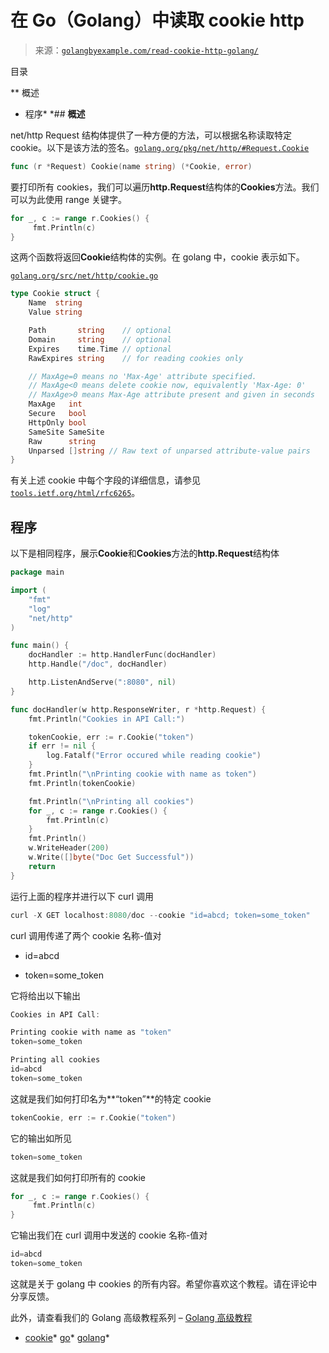 <!--yml

类别：未分类

日期：2024-10-13 06:35:41

-->

# 在 Go（Golang）中读取 cookie http

> 来源：[`golangbyexample.com/read-cookie-http-golang/`](https://golangbyexample.com/read-cookie-http-golang/)

目录

**   概述

+   程序*  *## **概述**

net/http Request 结构体提供了一种方便的方法，可以根据名称读取特定 cookie。以下是该方法的签名。[`golang.org/pkg/net/http/#Request.Cookie`](https://golang.org/pkg/net/http/#Request.Cookie)

```go
func (r *Request) Cookie(name string) (*Cookie, error)
```

要打印所有 cookies，我们可以遍历**http.Request**结构体的**Cookies**方法。我们可以为此使用 range 关键字。

```go
for _, c := range r.Cookies() {
     fmt.Println(c)
}
```

这两个函数将返回**Cookie**结构体的实例。在 golang 中，cookie 表示如下。

[`golang.org/src/net/http/cookie.go`](https://golang.org/src/net/http/cookie.go)

```go
type Cookie struct {
	Name  string
	Value string

	Path       string    // optional
	Domain     string    // optional
	Expires    time.Time // optional
	RawExpires string    // for reading cookies only

	// MaxAge=0 means no 'Max-Age' attribute specified.
	// MaxAge<0 means delete cookie now, equivalently 'Max-Age: 0'
	// MaxAge>0 means Max-Age attribute present and given in seconds
	MaxAge   int
	Secure   bool
	HttpOnly bool
	SameSite SameSite
	Raw      string
	Unparsed []string // Raw text of unparsed attribute-value pairs
}
```

有关上述 cookie 中每个字段的详细信息，请参见[`tools.ietf.org/html/rfc6265`](https://tools.ietf.org/html/rfc6265)。

## **程序**

以下是相同程序，展示**Cookie**和**Cookies**方法的**http.Request**结构体

```go
package main

import (
	"fmt"
	"log"
	"net/http"
)

func main() {
	docHandler := http.HandlerFunc(docHandler)
	http.Handle("/doc", docHandler)

	http.ListenAndServe(":8080", nil)
}

func docHandler(w http.ResponseWriter, r *http.Request) {
	fmt.Println("Cookies in API Call:")

	tokenCookie, err := r.Cookie("token")
	if err != nil {
		log.Fatalf("Error occured while reading cookie")
	}
	fmt.Println("\nPrinting cookie with name as token")
	fmt.Println(tokenCookie)

	fmt.Println("\nPrinting all cookies")
	for _, c := range r.Cookies() {
		fmt.Println(c)
	}
	fmt.Println()
	w.WriteHeader(200)
	w.Write([]byte("Doc Get Successful"))
	return
}
```

运行上面的程序并进行以下 curl 调用

```go
curl -X GET localhost:8080/doc --cookie "id=abcd; token=some_token"
```

curl 调用传递了两个 cookie 名称-值对

+   id=abcd

+   token=some_token

它将给出以下输出

```go
Cookies in API Call:

Printing cookie with name as "token"
token=some_token

Printing all cookies
id=abcd
token=some_token
```

这就是我们如何打印名为**“token”**的特定 cookie

```go
tokenCookie, err := r.Cookie("token")
```

它的输出如所见

```go
token=some_token
```

这就是我们如何打印所有的 cookie

```go
for _, c := range r.Cookies() {
     fmt.Println(c)
}
```

它输出我们在 curl 调用中发送的 cookie 名称-值对

```go
id=abcd
token=some_token
```

这就是关于 golang 中 cookies 的所有内容。希望你喜欢这个教程。请在评论中分享反馈。

此外，请查看我们的 Golang 高级教程系列 – [Golang 高级教程](https://golangbyexample.com/golang-comprehensive-tutorial/)

+   [cookie](https://golangbyexample.com/tag/cookie/)*   [go](https://golangbyexample.com/tag/go/)*   [golang](https://golangbyexample.com/tag/golang/)*
